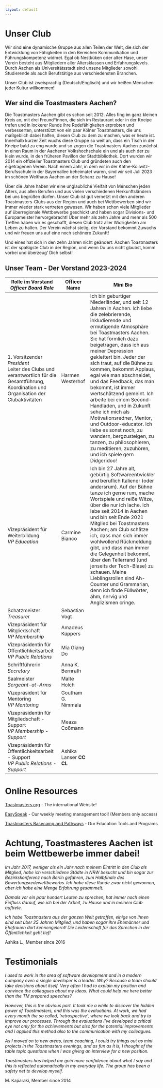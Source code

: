 ```yaml
---
layout: default
---
```


# Unser Club

Wir sind eine dynamische Gruppe aus allen Teilen der Welt, die sich der Entwicklung von Fähigkeiten in den Bereichen Kommunikation und Führungskompetenz widmet.
Egal ob Nestküken oder alter Hase, unser Verein besteht aus Mitgliedern aller Altersklassen und Erfahrungslevels.
Durch Aachen als Universitätsstadt sind unsene Mitglieder sowohl Studierende als auch Berufstätige aus verschiedensten Branchen.

Unser Club ist zweisprachig (Deutsch/Englisch) und wir heißen Menschen jeder Kultur willkommen!

## Wer sind die Toastmasters Aachen?

Die Toastmasters Aachen gibt es schon seit 2012.
Alles fing im ganz kleinen Kreis an, mit drei Freund*innen, die sich im Restaurant oder in der Kneipe trafen und in lockerer Runde ihre Redefähigkeiten erprobten und verbesserten, unterstützt von ein paar Kölner Toastmasters, die uns maßgeblich dabei halfen, diesen Club zu dem zu machen, was er heute ist.
Innerhalb kurzer Zeit wuchs diese Gruppe so weit an, dass ein Tisch in der Kneipe bald zu eng wurde und so zogen die Toastmasters Aachen zunächst in einen Raum in der Aachener Volkshochschule ein und als auch der zu klein wurde, in den früheren Pavillon der Stadtbibliothek.
Dort wurden wir 2014 ein offizieller Toastmasters Club und gründeten auch den eigetragenen Verein.
Nach einem Jahr, in dem wir in der Käthe-Kollwitz-Berufsschule in der Bayernallee beheimatet waren, sind wir seit Juli 2023 im schönen Welthaus Aachen an der Schanz zu Hause!

Über die Jahre haben wir eine unglaubliche Vielfalt von Menschen jeden Alters, aus allen Berufen und aus vielen verschiedenen Herkunftsländern bei uns begrüßen dürfen.
Unser Club ist gut vernetzt mit den anderen Toastmasters-Clubs aus der Region und auch bei Wettbewerben sind wir immer wieder stark vertreten gewesen.
Wir haben schon viele Mitglieder auf überregionale Wettbewerbe geschickt und haben sogar Divisions- und Europameister hervorgebracht! Über mehr als zehn Jahre und mehr als 500 Treffen haben wir es geschafft, diesen Club trotz aller Widrigkeiten am Leben zu halten. Der Verein wächst stetig, der Vorstand bekommt Zuwachs und wir freuen uns auf eine noch schönere Zukunft!

Und eines hat sich in den zehn Jahren nicht geändert:
Aachen Toastmasters ist der spaßigste Club in der Region, und wenn Du uns nicht glaubst, komm vorbei und überzeug' Dich selbst!

## Unser Team - Der Vorstand 2023-2024

<table class="tg">
<thead>
  <tr>
    <th>Rolle im Vorstand<br><span style="font-style:italic">Officer Board Role</span></th>
    <th>Officer Name </th>
    <th>Mini Bio</th>
  </tr>
</thead>
<tbody>
  <tr>
    <td class="row1">1. Vorsitzender<br><span style="font-style:italic">President</span><br> Leiter des Clubs und verantwortlich für die Gesamtführung, Koordination und Organisation der Clubaktivitäten</td>
    <td class="row2">Harmen Westerhof</td>
    <td class="row3">Ich bin geburtiger Niederländer, und seit 12 Jahren in Aachen. Ich liebe die zelebrierende, inkludierende und ermutigende Atmosphäre bei Toastmasters Aachen. Sie hat förmlich dazu beigetragen, dass ich aus meiner Depression geklettert bin. Jeder der sich traut, auf die Bühne zu kommen, bekommt Applaus, egal wie man abschneidet, und das Feedback, das man bekommt, ist immer wertschätzend gemeint. Ich arbeite bei einem Second-Handladen, und in Zukunft sehe ich mich als Motivationsredner, Mentor, und Outdoor-educator. Ich liebe es sonst noch, zu wandern, bergzusteigen, zu tanzen, zu philosophieren, zu meditieren, zuzuhören, und ich spiele gern Didgeridoo!</td>
  </tr>
  <tr>
    <td class="row1">Vizepräsident für Weiterbildung<br><span style="font-style:italic">VP Education</span></td>
    <td class="row2">Carmine Bianco</td>
    <td class="row3">Ich bin 27 Jahre alt, gebürtig Softwareentwickler und beruflich Italiener (oder andersrum). Auf der Bühne tanze ich gerne rum, mache Wortspiele und reiße Witze, über die nur ich lache. Ich lebe seit 2014 in Aachen und bin seit Ende 2021 Mitglied bei Toastmasters Aachen; am Club schätze ich, dass man sich immer wohlwollend Rückmeldung gibt, und dass man immer die Gelegenheit bekommt, über den Tellerrand (und jenseits der Tech-Blase) zu schauen. Meine Lieblingsrollen sind Ah-Counter und Grammarian, denn ich finde Füllwörter, ähm, nervig und Anglizismen cringe.</td>
  </tr>
  <tr>
    <td class="row1">Schatzmeister<br><span style="font-style:italic">Treasurer</span></td>
    <td class="row2">Sebastian Vogt</td>
  </tr>
  <tr>
    <td class="row1">Vizepräsident für Mitgliedschaft<br><span style="font-style:italic">VP Membership</span></td>
    <td class="row2">Amadeus Küppers</td>
  </tr>
  <tr>
    <td class="row1">Vizepräsidentin für Öffentlichkeitsarbeit<br><span style="font-style:italic">VP Public Relations</span></td>
    <td class="row2">Mia Giang Do</td>
  </tr>
  <tr>
    <td class="row1">Schriftführerin<br><span style="font-style:italic">Secretary</span></td>
    <td class="row2">Anna K. Bernrath</td>
  </tr>
  <tr>
    <td class="row1">Saalmeister<br><span style="font-style:italic">Sergeant-at-Arms</span></td>
    <td class="row2">Malte Holch</td>
  </tr>
  <tr>
    <td class="row1">Vizepräsident für Mentoring<br><span style="font-style:italic">VP Mentoring</span></td>
    <td class="row2">Goutham G. Nimmala</td>
  </tr>
  <tr>
    <td class="row1">Vizepräsidentin für Mitgliedschaft - Support<br><span style="font-style:italic">VP Membership - Support</span></td>
    <td class="row2">Meaza Coßmann</td>
  </tr>
  <tr>
    <td class="row1">Vizepräsidentin für Öffentlichkeitsarbeit - Support<br><span style="font-style:italic">VP Public Relations - Support</span></td>
    <td class="row2">Ashika Lanser <span style="font-weight:bold">CC CL</span></td>
  </tr>
</tbody>
</table>

# Online Resources

<a href="https://www.toastmasters.org">Toastmasters.org</a> - The international Website!

<a href="https://tmclub.eu/clubdata.php?c=728">EasySpeak</a> - Our weekly meeting management tool!  (Members only access)

<a href="https://www.toastmasters.org/education/pathways">Toastmasters Basecamp and Pathways</a> - Our Education Tools and Programs


# Achtung, Toastmasteres Aachen ist beim Wettbewerbe immer dabei!
<i>Im Jahr 2017, weniger als ein Jahr nach meinem Eintritt in den Club als Mitglied, habe ich verschiedene Städte in NRW besucht und bin sogar zur Bezirkskonferenz nach Berlin gefahren, zum Halbfinale des Bewertungsredewettbewerbs. Ich habe diese Runde zwar nicht gewonnen, aber ich habe eine Menge Erfahrung gesammelt.</i>  

<i>Damals vor ein paar hundert Leuten zu sprechen, hat immer noch einen Einfluss darauf, wie ich bei der Arbeit, zu Hause und in meinem Club auftrete.</i>

<i>Ich habe Toastmasters aus der ganzen Welt getroffen, einige von ihnen sind seit über 25 Jahren Mitglied, und haben sogar ihre Ehemänner und Ehefrauen dort kennengelernt! Die Leidenschaft für das Sprechen in der Öffentlichkeit geht tief!</i>

Ashika L., Member since 2016


# Testimonials

<i>I used to work in the area of software development and in a modern company even a single developer is a leader. Why? Because a team should take decisions about itself.  Very often I had to explain my position and convince the colleagues about my ideas. What could help me here better than the TM prepared speeches?</i>

<i>However, this is the obvious part. It took me a while to discover the hidden power of Toastmasters, and this was the evaluations. At work, we had every month the so called, 'retrospective', where we look back and try to improve our processes. Through the evaluations I've developed a critical eye not only for the achievements but also for the potential improvements and I applied this method also to the communication with my colleagues.</i>

<i>As I moved on to new areas, team coaching, I could try things out as mini projects in the Toastmasters evenings, and as fun as it is, I thought of the table topic questions when I was giving an interview for a new position.</i>

<i>Toastmasters has helped me gain more confidence about what I say and this is reflected automatically in my everyday life. The group has been a safety net to develop myself.</i>

M. Kaparaki, Member since 2014






